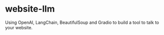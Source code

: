 # website-llm
Using OpenAI, LangChain, BeautifulSoup and Gradio to build a tool to talk to your website.
